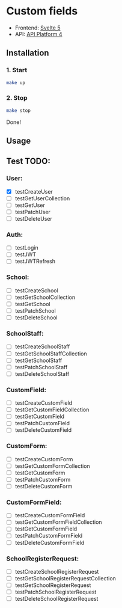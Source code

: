 # Custom fields

- Frontend: [Svelte 5](https://svelte.dev/)
- API: [API Platform 4](https://api-platform.com/)

## Installation

### 1. Start

```bash
make up
```

### 2. Stop

```bash
make stop
```

Done!

## Usage

## Test TODO:

### User:

- [x] testCreateUser
- [ ] testGetUserCollection
- [ ] testGetUser
- [ ] testPatchUser
- [ ] testDeleteUser

### Auth:

- [ ] testLogin
- [ ] testJWT
- [ ] testJWTRefresh

### School:

- [ ] testCreateSchool
- [ ] testGetSchoolCollection
- [ ] testGetSchool
- [ ] testPatchSchool
- [ ] testDeleteSchool

### SchoolStaff:

- [ ] testCreateSchoolStaff
- [ ] testGetSchoolStaffCollection
- [ ] testGetSchoolStaff
- [ ] testPatchSchoolStaff
- [ ] testDeleteSchoolStaff

### CustomField:

- [ ] testCreateCustomField
- [ ] testGetCustomFieldCollection
- [ ] testGetCustomField
- [ ] testPatchCustomField
- [ ] testDeleteCustomField

### CustomForm:

- [ ] testCreateCustomForm
- [ ] testGetCustomFormCollection
- [ ] testGetCustomForm
- [ ] testPatchCustomForm
- [ ] testDeleteCustomForm

### CustomFormField:

- [ ] testCreateCustomFormField
- [ ] testGetCustomFormFieldCollection
- [ ] testGetCustomFormField
- [ ] testPatchCustomFormField
- [ ] testDeleteCustomFormField

### SchoolRegisterRequest:

- [ ] testCreateSchoolRegisterRequest
- [ ] testGetSchoolRegisterRequestCollection
- [ ] testGetSchoolRegisterRequest
- [ ] testPatchSchoolRegisterRequest
- [ ] testDeleteSchoolRegisterRequest
